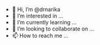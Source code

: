 - 👋 Hi, I’m @drnarika
- 👀 I’m interested in ...
- 🌱 I’m currently learning ...
- 💞️ I’m looking to collaborate on ...
- 📫 How to reach me ...

<!---
drnarika/drnarika is a ✨ special ✨ repository because its `README.md` (this file) appears on your GitHub profile.
You can click the Preview link to take a look at your changes.
--->
